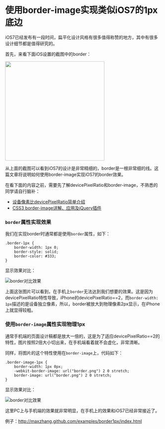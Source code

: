 使用border-image实现类似iOS7的1px底边
===================

iOS7已经发布有一段时间，扁平化设计风格有很多值得称赞的地方，其中有很多设计细节都是值得研究的。

首先，来看下面iOS设置的截图中的border：

<img width="320" src="http://maxzhang.github.com/articles/images/ios7_settings.png" />

从上面的截图可以看到iOS7的设计是非常精细的，border是一根非常细的线。这篇文章将说明如何使用border-image实现iOS7的border效果。

在看下面的内容之前，需要先了解devicePixelRatio和border-image，不熟悉的同学请自行脑补：

* [设备像素比devicePixelRatio简单介绍](http://www.zhangxinxu.com/wordpress/2012/08/window-devicepixelratio/)
* [CSS3 border-image详解、应用及jQuery插件](http://www.zhangxinxu.com/wordpress/?p=518)


### `border`属性实现效果

我们在实现border时通常都是使用`border`属性，如下：
```
.border-1px {
    border-width: 1px 0;
    border-style: solid;
    border-color: #333;
}
```

显示效果对比：

![border对比效果](http://maxzhang.github.com/articles/images/border_compare.png)

上面这张图片可以看到，在手机上`border`无法达到我们想要的效果。这是因为devicePixelRatio特性导致，iPhone的devicePixelRatio==2，而`border-width: 1px`描述的是设备独立像素，所以，border被放大到物理像素2px显示，在iPhone上就显得较粗。

### 使用`border-image`属性实现物理1px

通常手机端的页面设计稿都是放大一倍的，这是为了适应devicePixelRatio==2的特性，图片按照2倍大小切出来，在手机端看着就不会虚化，非常清晰。

同样，将图片的这个特性使用在`border-image`上，代码如下：

```
.border-image-1px {
    border-width: 1px 0px;
    -webkit-border-image: url("border.png") 2 0 stretch;
    border-image: url("border.png") 2 0 stretch;
}
```

显示效果对比：

![border对比效果](http://maxzhang.github.com/articles/images/border_compare.png)

这里PC上与手机端的效果就非常明显，在手机上的效果和iOS7已经非常接近了。

例子：http://maxzhang.github.com/examples/border1px/index.html


